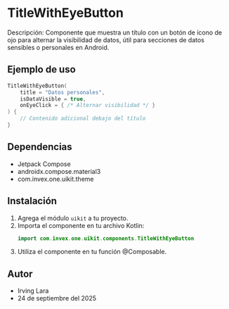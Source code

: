 # TitleWithEyeButton

Descripción: Componente que muestra un título con un botón de ícono de ojo para alternar la visibilidad de datos, útil para secciones de datos sensibles o personales en Android.

## Ejemplo de uso
```kotlin
TitleWithEyeButton(
    title = "Datos personales",
    isDataVisible = true,
    onEyeClick = { /* Alternar visibilidad */ }
) {
    // Contenido adicional debajo del título
}
```

## Dependencias
- Jetpack Compose
- androidx.compose.material3
- com.invex.one.uikit.theme

## Instalación
1. Agrega el módulo `uikit` a tu proyecto.
2. Importa el componente en tu archivo Kotlin:
   ```kotlin
   import com.invex.one.uikit.components.TitleWithEyeButton
   ```
3. Utiliza el componente en tu función @Composable.

## Autor
- Irving Lara
- 24 de septiembre del 2025

